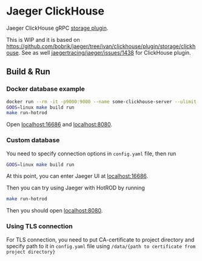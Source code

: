# Jaeger ClickHouse

Jaeger ClickHouse gRPC [storage plugin](https://github.com/jaegertracing/jaeger/tree/master/plugin/storage/grpc).

This is WIP and it is based on https://github.com/bobrik/jaeger/tree/ivan/clickhouse/plugin/storage/clickhouse. 
See as well [jaegertracing/jaeger/issues/1438](https://github.com/jaegertracing/jaeger/issues/1438) for ClickHouse plugin.

## Build & Run

### Docker database example

```bash
docker run --rm -it -p9000:9000 --name some-clickhouse-server --ulimit nofile=262144:262144 yandex/clickhouse-server:21
GOOS=linux make build run
make run-hotrod
```

Open [localhost:16686](http://localhost:16686) and [localhost:8080](http://localhost:8080).

### Custom database

You need to specify connection options in ``config.yaml`` file, then run
```bash
GOOS=linux make build run
```
At this point, you can enter Jaeger UI at [localhost:16686](http://localhost:16686).

Then you can try using Jaeger with HotROD by running
```bash
make run-hotrod
```
Then you should open [localhost:8080](http://localhost:8080).

### Using TLS connection

For TLS connection, you need to put CA-certificate to project directory and specify path to it in ``config.yaml``
file using ``/data/{path to certificate from project directory}``
